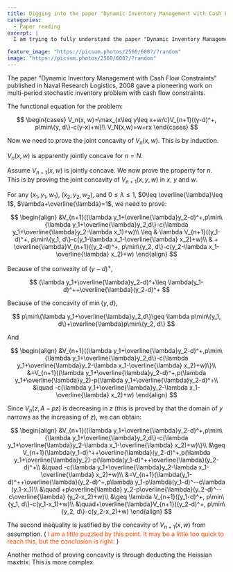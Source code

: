 ```yaml
---
title: Digging into the paper "Dynamic Inventory Management with Cash Flow Constraints".
categories:
  - Paper reading
excerpt: |
  I am trying to fully understand the paper "Dynamic Inventory Management with Cash Flow Constraints"

feature_image: "https://picsum.photos/2560/600?/?random"
image: "https://picsum.photos/2560/600?/?random"
---
```


The paper "Dynamic Inventory Management with Cash Flow Constraints" published in Naval Research Logistics, 2008 gave a pioneering work on multi-period stochastic inventory problem with cash flow constraints.

The functional equation for the problem:

$$
\begin{cases}
V_n(x, w)=\max_{x\leq y\leq x+w/c}V_{n+1}((y-d)^+, p\min\{y, d\}-c(y-x)+w)\\
V_N(x,w)=w+rx
\end{cases}
$$

Now we need to prove the joint concavity of $V_n(x,w)$. This is by induction.

$V_n(x, w)$ is apparently jointly concave for $n=N$.

Assume $V_{n+1}(x, w)$ is jointly concave. We now prove the property for $n$. This is by proving the joint concavity of $V_{n+1}(x, y, w)$ in $x$, $y$ and $w$.

For any $(x_1, y_1, w_1)$, $(x_2, y_2, w_2)$, and $0\leq \lambda\leq 1$, $0\leq \overline{\lambda}\leq 1$, $\lambda+\overline{\lambda}=1$, we need to prove:

$$
\begin{align}
&V_{n+1}((\lambda y_1+\overline{\lambda}y_2-d)^+,p\min\{\lambda y_1+\overline{\lambda}y_2,d\}-c(\lambda y_1+\overline{\lambda}y_2-\lambda x_1)+w)\\
\leq & \lambda V_{n+1}((y_1-d)^+, p\min\{y_1, d\}-c(y_1-\lambda x_1-\overline{\lambda} x_2)+w)\\
& + \overline{\lambda}V_{n+1}((y_2-d)^+, p\min\{y_2, d\}-c(y_2-\lambda x_1-\overline{\lambda} x_2)+w)
\end{align}
$$

Because of the convexity of $(y-d)^+$,

$$
(\lambda y_1+\overline{\lambda}y_2-d)^+\leq \lambda(y_1-d)^++\overline{\lambda}(y_2-d)^+
$$

Because of the concavity of $\min\{y, d\}$,

$$
p\min\{\lambda y_1+\overline{\lambda}y_2,d\}\geq \lambda p\min\{y_1, d\}+\overline{\lambda}p\min\{y_2, d\}
$$

And

$$
\begin{align}
&V_{n+1}((\lambda y_1+\overline{\lambda}y_2-d)^+,p\min\{\lambda y_1+\overline{\lambda}y_2,d\}-c(\lambda y_1+\overline{\lambda}y_2-\lambda x_1-\overline{\lambda} x_2)+w)\}\\
&=V_{n+1}((\lambda y_1+\overline{\lambda}y_2-d)^+,p(\lambda y_1+\overline{\lambda}y_2)-p(\lambda y_1+\overline{\lambda}y_2-d)^+\\
&\quad -c(\lambda y_1+\overline{\lambda}y_2-\lambda x_1-\overline{\lambda} x_2)+w)
\end{align}
$$

Since $V_n(z, A-pz)$ is decreasing in $z$ (this is proved by that the domain of $y$ narrows as the increasing of $z$), we can obtain:

$$
\begin{align}
&V_{n+1}((\lambda y_1+\overline{\lambda}y_2-d)^+,p\min\{\lambda y_1+\overline{\lambda}y_2,d\}-c(\lambda y_1+\overline{\lambda}y_2-\lambda x_1-\overline{\lambda} x_2)+w)\}\\
&\geq V_{n+1}(\lambda(y_1-d)^++\overline{\lambda}(y_2-d)^+,p(\lambda y_1+\overline{\lambda}y_2)-p(\lambda(y_1-d)^++\overline{\lambda}(y_2-d)^+\\
&\quad -c(\lambda y_1+\overline{\lambda}y_2-\lambda x_1-\overline{\lambda} x_2)+w)\\
&=V_{n+1}(\lambda(y_1-d)^++\overline{\lambda}(y_2-d)^+,p\lambda y_1-p\lambda(y_1-d)^--c\lambda (y_1-x_1)\\
&\quad +p\overline{\lambda} y_2-p\overline{\lambda}(y_2-d)^--c\overline{\lambda} (y_2-x_2)+w)\\
&\geq \lambda V_{n+1}((y_1-d)^+, p\min\{y_1, d\}-c(y_1-x_1)+w)\\
&\quad+\overline{\lambda}V_{n+1}((y_2-d)^+, p\min\{y_2, d\}-c(y_2-x_2)+w)
\end{align}
$$

The second inequality is justified by the concavity of $V_{n+1}(x, w)$ from assumption. (<font color = "#FF4500"> I am a little puzzled by this point. It may be a little too quick to reach this, but the conclusion is right. </font>)

Another method of proving concavity is through deducting the Heissian maxtrix. This is more complex.
